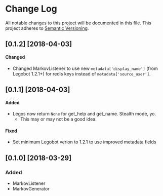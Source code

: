 # Change Log

All notable changes to this project will be documented in this file.
This project adheres to [Semantic Versioning](http://semver.org/).

## [0.1.2] [2018-04-03]
#### Changed
 - Changed MarkovListener to use new `metadata['display_name']` (from Legobot 1.2.1+) for redis keys instead of `metadata['source_user']`.

## [0.1.1] [2018-04-03]
#### Added
 - Legos now return `None` for get_help and get_name. Stealth mode, yo.
   - This may or may not be a good idea.

#### Fixed
 - Set minimum Legobot verion to 1.2.1 to use improved metadata fields

## [0.1.0] [2018-03-29]
### Added
 - MarkovListener
 - MarkovGenerator
